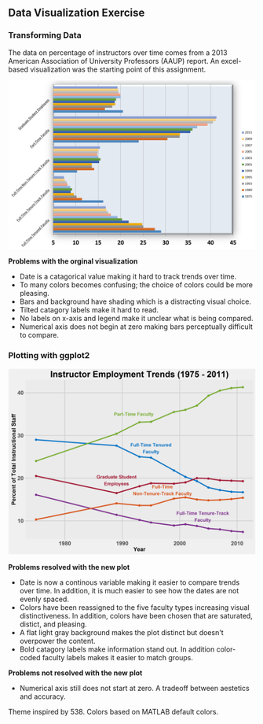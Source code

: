 ## Data Visualization Exercise

### Transforming Data

The data on percentage of instructors over time comes from a 2013 American Association of University Professors (AAUP) report.
An excel-based visualization was the starting point of this assignment.

![](instructor_excel.png)

**Problems with the orginal visualization**

* Date is a catagorical value making it hard to track trends over time.
* To many colors becomes confusing; the choice of colors could be more pleasing.
* Bars and background have shading which is a distracting visual choice.
* Tilted catagory labels make it hard to read.
* No labels on x-axis and legend make it unclear what is being compared.
* Numerical axis does not begin at zero making bars perceptually difficult to compare. 

### Plotting with ggplot2

![](instructor_vis.png)

**Problems resolved with the new plot**

* Date is now a continous variable making it easier to compare trends over time. In addition, it is much easier to see how the dates are not evenly spaced.
* Colors have been reassigned to the five faculty types increasing visual distinctiveness. In addition, colors have been chosen that are saturated, distict, and pleasing. 
* A flat light gray background makes the plot distinct but doesn't overpower the content.
* Bold catagory labels make information stand out. In addition color-coded faculty labels makes it easier to match groups. 

**Problems not resolved with the new plot**

* Numerical axis still does not start at zero. A tradeoff between aestetics and accuracy. 

Theme inspired by 538. Colors based on MATLAB default colors. 